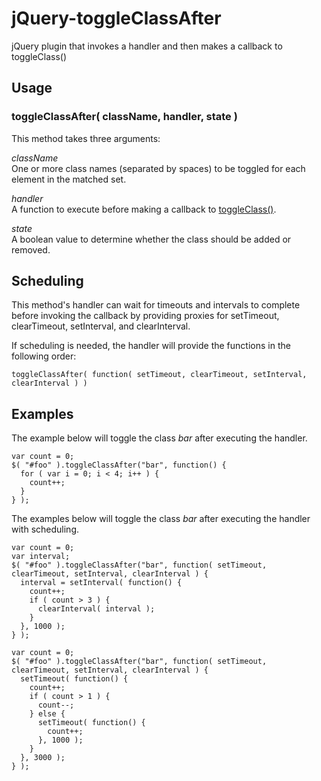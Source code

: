 # jQuery-toggleClassAfter
jQuery plugin that invokes a handler and then makes a callback to toggleClass()

## Usage
### toggleClassAfter( className, handler, state )
This method takes three arguments:   

*className*   
One or more class names (separated by spaces) to be toggled for each element in the matched set.    

*handler*   
A function to execute before making a callback to [toggleClass()](https://api.jquery.com/toggleClass/#toggleClass-className).   

*state*   
A boolean value to determine whether the class should be added or removed.    

## Scheduling
This method's handler can wait for timeouts and intervals to complete before invoking the callback by providing proxies for setTimeout, clearTimeout, setInterval, and clearInterval.

If scheduling is needed, the handler will provide the functions in the following order:
```
toggleClassAfter( function( setTimeout, clearTimeout, setInterval, clearInterval ) )
```

## Examples
The example below will toggle the class *bar* after executing the handler.
```
var count = 0;
$( "#foo" ).toggleClassAfter("bar", function() {
  for ( var i = 0; i < 4; i++ ) {
    count++;
  }
} );
```
The examples below will toggle the class *bar* after executing the handler with scheduling.
```
var count = 0;
var interval;
$( "#foo" ).toggleClassAfter("bar", function( setTimeout, clearTimeout, setInterval, clearInterval ) {
  interval = setInterval( function() {
    count++;
    if ( count > 3 ) {
      clearInterval( interval );
    }
  }, 1000 );
} );
```
```
var count = 0;
$( "#foo" ).toggleClassAfter("bar", function( setTimeout, clearTimeout, setInterval, clearInterval ) {
  setTimeout( function() {
    count++;
    if ( count > 1 ) {
      count--;
    } else {
      setTimeout( function() {
        count++;
      }, 1000 );
    }
  }, 3000 );
} );
```
